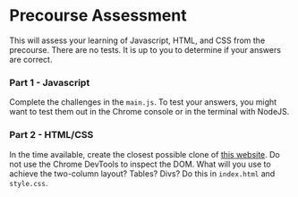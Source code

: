 # Precourse Assessment

This will assess your learning of Javascript, HTML, and CSS from the precourse. There are no tests. It is up to you to determine if your answers are correct.

### Part 1 - Javascript

Complete the challenges in the `main.js`. To test your answers, you might want to test them out in the Chrome console or in the terminal with NodeJS.


### Part 2 - HTML/CSS

In the time available, create the closest possible clone of [this website](http://www.berkshirehathaway.com/). Do not use the Chrome DevTools to inspect the DOM. What will you use to achieve the two-column layout? Tables? Divs? Do this in `index.html` and `style.css`.